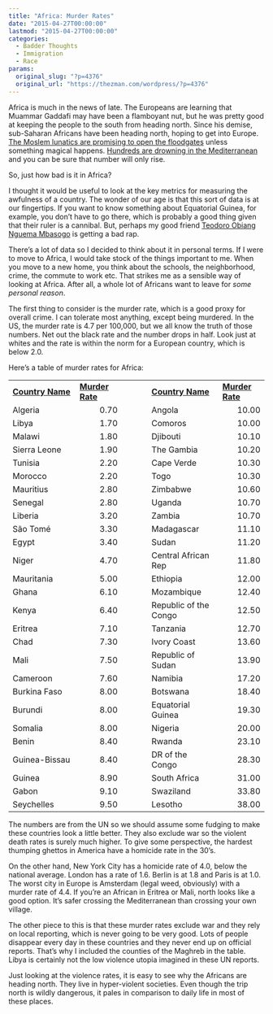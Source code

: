 ```yaml
---
title: "Africa: Murder Rates"
date: "2015-04-27T00:00:00"
lastmod: "2015-04-27T00:00:00"
categories:
  - Badder Thoughts
  - Immigration
  - Race
params:
  original_slug: "?p=4376"
  original_url: "https://thezman.com/wordpress/?p=4376"
---
```


Africa is much in the news of late. The Europeans are learning that
Muammar Gaddafi may have been a flamboyant nut, but he was pretty good
at keeping the people to the south from heading north. Since his demise,
sub-Saharan Africans have been heading north, hoping to get into Europe.
[The Moslem lunatics are promising to open the
floodgates](http://www.dailymail.co.uk/news/article-2958517/The-Mediterranean-sea-chaos-Gaddafi-s-chilling-prophecy-interview-ISIS-threatens-send-500-000-migrants-Europe-psychological-weapon-bombed.html)
unless something magical happens. [Hundreds are drowning in the
Mediterranean](http://www.bbc.com/news/world-africa-32311358) and you
can be sure that number will only rise.

So, just how bad is it in Africa?

I thought it would be useful to look at the key metrics for measuring
the awfulness of a country. The wonder of our age is that this sort of
data is at our fingertips. If you want to know something about
Equatorial Guinea, for example, you don’t have to go there, which is
probably a good thing given that their ruler is a cannibal. But, perhaps
my good friend [Teodoro Obiang Nguema
Mbasogo](http://www.cbsnews.com/news/the-worlds-enduring-dictators-teodoro-obiang-nguema-mbasogo-equatorial-guinea-19-06-2011/)
is getting a bad rap.

There’s a lot of data so I decided to think about it in personal terms.
If I were to move to Africa, I would take stock of the things important
to me. When you move to a new home, you think about the schools, the
neighborhood, crime, the commute to work etc. That strikes me as a
sensible way of looking at Africa. After all, a whole lot of Africans
want to leave for *some personal reason*.

The first thing to consider is the murder rate, which is a good proxy
for overall crime. I can tolerate most anything, except being murdered.
In the US, the murder rate is 4.7 per 100,000, but we all know the truth
of those numbers. Net out the black rate and the number drops in half.
Look just at whites and the rate is within the norm for a European
country, which is below 2.0.

Here’s a table of murder rates for Africa:

<table width="539">
<tbody>
<tr class="odd">
<td width="146"><strong><u>Country Name</u></strong></td>
<td width="90"><strong><u>Murder Rate</u></strong></td>
<td width="65"></td>
<td width="146"><strong><u>Country Name</u></strong></td>
<td width="90"><strong><u>Murder Rate</u></strong></td>
</tr>
<tr class="even">
<td height="20" width="146">Algeria</td>
<td style="text-align: right;" width="90">0.70</td>
<td width="65"></td>
<td width="146">Angola</td>
<td style="text-align: right;" width="90">10.00</td>
</tr>
<tr class="odd">
<td width="146">Libya</td>
<td style="text-align: right;" width="90">1.70</td>
<td width="65"></td>
<td width="146">Comoros</td>
<td style="text-align: right;" width="90">10.00</td>
</tr>
<tr class="even">
<td width="146">Malawi</td>
<td style="text-align: right;" width="90">1.80</td>
<td width="65"></td>
<td width="146">Djibouti</td>
<td style="text-align: right;" width="90">10.10</td>
</tr>
<tr class="odd">
<td width="146">Sierra Leone</td>
<td style="text-align: right;" width="90">1.90</td>
<td width="65"></td>
<td width="146">The Gambia</td>
<td style="text-align: right;" width="90">10.20</td>
</tr>
<tr class="even">
<td width="146">Tunisia</td>
<td style="text-align: right;" width="90">2.20</td>
<td width="65"></td>
<td width="146">Cape Verde</td>
<td style="text-align: right;" width="90">10.30</td>
</tr>
<tr class="odd">
<td width="146">Morocco</td>
<td style="text-align: right;" width="90">2.20</td>
<td width="65"></td>
<td width="146">Togo</td>
<td style="text-align: right;" width="90">10.30</td>
</tr>
<tr class="even">
<td width="146">Mauritius</td>
<td style="text-align: right;" width="90">2.80</td>
<td width="65"></td>
<td width="146">Zimbabwe</td>
<td style="text-align: right;" width="90">10.60</td>
</tr>
<tr class="odd">
<td width="146">Senegal</td>
<td style="text-align: right;" width="90">2.80</td>
<td width="65"></td>
<td width="146">Uganda</td>
<td style="text-align: right;" width="90">10.70</td>
</tr>
<tr class="even">
<td width="146">Liberia</td>
<td style="text-align: right;" width="90">3.20</td>
<td width="65"></td>
<td width="146">Zambia</td>
<td style="text-align: right;" width="90">10.70</td>
</tr>
<tr class="odd">
<td width="146">São Tomé</td>
<td style="text-align: right;" width="90">3.30</td>
<td width="65"></td>
<td width="146">Madagascar</td>
<td style="text-align: right;" width="90">11.10</td>
</tr>
<tr class="even">
<td width="146">Egypt</td>
<td style="text-align: right;" width="90">3.40</td>
<td width="65"></td>
<td width="146">Sudan</td>
<td style="text-align: right;" width="90">11.20</td>
</tr>
<tr class="odd">
<td width="146">Niger</td>
<td style="text-align: right;" width="90">4.70</td>
<td width="65"></td>
<td width="146">Central African Rep</td>
<td style="text-align: right;" width="90">11.80</td>
</tr>
<tr class="even">
<td width="146">Mauritania</td>
<td style="text-align: right;" width="90">5.00</td>
<td width="65"></td>
<td width="146">Ethiopia</td>
<td style="text-align: right;" width="90">12.00</td>
</tr>
<tr class="odd">
<td width="146">Ghana</td>
<td style="text-align: right;" width="90">6.10</td>
<td width="65"></td>
<td width="146">Mozambique</td>
<td style="text-align: right;" width="90">12.40</td>
</tr>
<tr class="even">
<td width="146">Kenya</td>
<td style="text-align: right;" width="90">6.40</td>
<td width="65"></td>
<td width="146">Republic of the Congo</td>
<td style="text-align: right;" width="90">12.50</td>
</tr>
<tr class="odd">
<td width="146">Eritrea</td>
<td style="text-align: right;" width="90">7.10</td>
<td width="65"></td>
<td width="146">Tanzania</td>
<td style="text-align: right;" width="90">12.70</td>
</tr>
<tr class="even">
<td width="146">Chad</td>
<td style="text-align: right;" width="90">7.30</td>
<td width="65"></td>
<td width="146">Ivory Coast</td>
<td style="text-align: right;" width="90">13.60</td>
</tr>
<tr class="odd">
<td width="146">Mali</td>
<td style="text-align: right;" width="90">7.50</td>
<td width="65"></td>
<td width="146">Republic of Sudan</td>
<td style="text-align: right;" width="90">13.90</td>
</tr>
<tr class="even">
<td width="146">Cameroon</td>
<td style="text-align: right;" width="90">7.60</td>
<td width="65"></td>
<td width="146">Namibia</td>
<td style="text-align: right;" width="90">17.20</td>
</tr>
<tr class="odd">
<td width="146">Burkina Faso</td>
<td style="text-align: right;" width="90">8.00</td>
<td width="65"></td>
<td width="146">Botswana</td>
<td style="text-align: right;" width="90">18.40</td>
</tr>
<tr class="even">
<td width="146">Burundi</td>
<td style="text-align: right;" width="90">8.00</td>
<td width="65"></td>
<td width="146">Equatorial Guinea</td>
<td style="text-align: right;" width="90">19.30</td>
</tr>
<tr class="odd">
<td width="146">Somalia</td>
<td style="text-align: right;" width="90">8.00</td>
<td width="65"></td>
<td width="146">Nigeria</td>
<td style="text-align: right;" width="90">20.00</td>
</tr>
<tr class="even">
<td width="146">Benin</td>
<td style="text-align: right;" width="90">8.40</td>
<td width="65"></td>
<td width="146">Rwanda</td>
<td style="text-align: right;" width="90">23.10</td>
</tr>
<tr class="odd">
<td width="146">Guinea-Bissau</td>
<td style="text-align: right;" width="90">8.40</td>
<td width="65"></td>
<td width="146">DR of the Congo</td>
<td style="text-align: right;" width="90">28.30</td>
</tr>
<tr class="even">
<td width="146">Guinea</td>
<td style="text-align: right;" width="90">8.90</td>
<td width="65"></td>
<td width="146">South Africa</td>
<td style="text-align: right;" width="90">31.00</td>
</tr>
<tr class="odd">
<td width="146">Gabon</td>
<td style="text-align: right;" width="90">9.10</td>
<td width="65"></td>
<td width="146">Swaziland</td>
<td style="text-align: right;" width="90">33.80</td>
</tr>
<tr class="even">
<td width="146">Seychelles</td>
<td style="text-align: right;" width="90">9.50</td>
<td width="65"></td>
<td width="146">Lesotho</td>
<td style="text-align: right;" width="90">38.00</td>
</tr>
</tbody>
</table>

The numbers are from the UN so we should assume some fudging to make
these countries look a little better. They also exclude war so the
violent death rates is surely much higher. To give some perspective, the
hardest thumping ghettos in America have a homicide rate in the 30’s.

On the other hand, New York City has a homicide rate of 4.0, below the
national average. London has a rate of 1.6. Berlin is at 1.8 and Paris
is at 1.0. The worst city in Europe is Amsterdam (legal weed, obviously)
with a murder rate of 4.4. If you’re an African in Eritrea or Mali,
north looks like a good option. It’s safer crossing the Mediterranean
than crossing your own village.

The other piece to this is that these murder rates exclude war and they
rely on local reporting, which is never going to be very good. Lots of
people disappear every day in these countries and they never end up on
official reports. That’s why I included the counties of the Maghreb in
the table. Libya is certainly not the low violence utopia imagined in
these UN reports.

Just looking at the violence rates, it is easy to see why the Africans
are heading north. They live in hyper-violent societies. Even though the
trip north is wildly dangerous, it pales in comparison to daily life in
most of these places.
